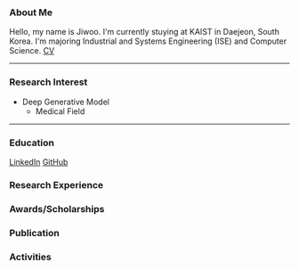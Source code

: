 ### About Me
Hello, my name is Jiwoo. I'm currently stuying at KAIST in Daejeon, South Korea. I'm majoring Industrial and Systems Engineering (ISE) and Computer Science. [CV](https://github.com/user-attachments/files/16609057/cv_jiwooshin.pdf)

***

### Research Interest
- Deep Generative Model
  - Medical Field

***

### Education
[LinkedIn](www.naver.com)             [GitHub](www.google.com)

### Research Experience


### Awards/Scholarships


### Publication


### Activities
